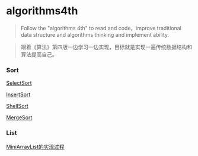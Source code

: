 # algorithms4th

> Follow the "algorithms 4th" to read and code，improve traditional data structure and algorithms thinking and implement ability.

> 跟着《算法》第四版一边学习一边实现，目标就是实现一遍传统数据结构和算法提高自己。


### Sort
[SelectSort](src/fundamentals/sort/selectsort/)

[InsertSort](src/fundamentals/sort/insertsort/)

[ShellSort](src/fundamentals/sort/shellsort/)

[MergeSort](src/fundamentals/sort/mergesort/)

### List

[MiniArrayList的实现过程](src/fundamentals/list/)
